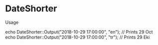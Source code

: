 # DateShorter

Usage

echo DateShorter::Output("2018-10-29 17:00:00", "en"); 
// Prints 29 Oct
echo DateShorter::Output("2018-10-29 17:00:00", "tr"); 
// Prints 29 Eki
